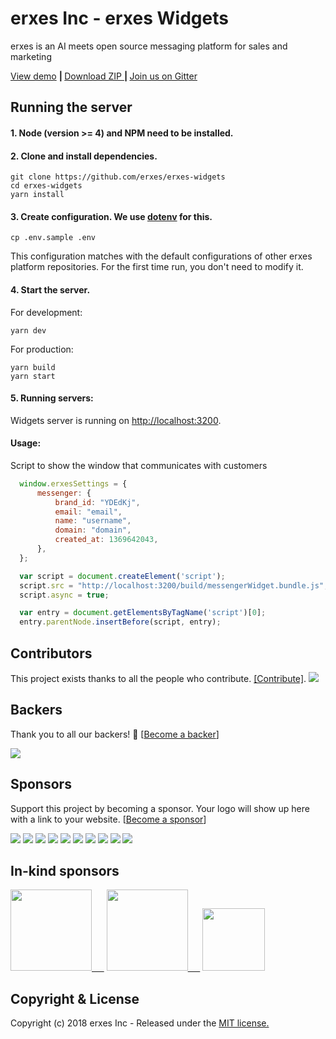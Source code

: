 # erxes Inc - erxes Widgets

erxes is an AI meets open source messaging platform for sales and marketing

<a href="https://demohome.erxes.io/">View demo</a> <b>| </b> <a href="https://github.com/erxes/erxes-widgets/archive/master.zip">Download ZIP </a> <b> | </b> <a href="https://gitter.im/erxes/Lobby">Join us on Gitter</a>

## Running the server

#### 1. Node (version >= 4) and NPM need to be installed.
#### 2. Clone and install dependencies.

```Shell
git clone https://github.com/erxes/erxes-widgets
cd erxes-widgets
yarn install
```

#### 3. Create configuration. We use [dotenv](https://github.com/motdotla/dotenv) for this.

```Shell
cp .env.sample .env
```

This configuration matches with the default configurations of other erxes platform repositories. For the first time run, you don't need to modify it.

#### 4. Start the server.

For development:

```Shell
yarn dev
```

For production:

```Shell
yarn build
yarn start
```

#### 5. Running servers:

Widgets server is running on [http://localhost:3200](http://localhost:3200).


#### Usage:
Script to show the window that communicates with customers
```javascript
  window.erxesSettings = {
      messenger: {
          brand_id: "YDEdKj",
          email: "email",
          name: "username",
          domain: "domain",
          created_at: 1369642043,
      },
  };

  var script = document.createElement('script');
  script.src = "http://localhost:3200/build/messengerWidget.bundle.js";
  script.async = true;

  var entry = document.getElementsByTagName('script')[0];
  entry.parentNode.insertBefore(script, entry);
```

## Contributors

This project exists thanks to all the people who contribute. [[Contribute]](CONTRIBUTING.md).
<a href="graphs/contributors"><img src="https://opencollective.com/erxes/contributors.svg?width=890" /></a>


## Backers

Thank you to all our backers! 🙏 [[Become a backer](https://opencollective.com/erxes#backer)]

<a href="https://opencollective.com/erxes#backers" target="_blank"><img src="https://opencollective.com/erxes/backers.svg?width=890"></a>


## Sponsors

Support this project by becoming a sponsor. Your logo will show up here with a link to your website. [[Become a sponsor](https://opencollective.com/erxes#sponsor)]

<a href="https://opencollective.com/erxes/sponsor/0/website" target="_blank"><img src="https://opencollective.com/erxes/sponsor/0/avatar.svg"></a>
<a href="https://opencollective.com/erxes/sponsor/1/website" target="_blank"><img src="https://opencollective.com/erxes/sponsor/1/avatar.svg"></a>
<a href="https://opencollective.com/erxes/sponsor/2/website" target="_blank"><img src="https://opencollective.com/erxes/sponsor/2/avatar.svg"></a>
<a href="https://opencollective.com/erxes/sponsor/3/website" target="_blank"><img src="https://opencollective.com/erxes/sponsor/3/avatar.svg"></a>
<a href="https://opencollective.com/erxes/sponsor/4/website" target="_blank"><img src="https://opencollective.com/erxes/sponsor/4/avatar.svg"></a>
<a href="https://opencollective.com/erxes/sponsor/5/website" target="_blank"><img src="https://opencollective.com/erxes/sponsor/5/avatar.svg"></a>
<a href="https://opencollective.com/erxes/sponsor/6/website" target="_blank"><img src="https://opencollective.com/erxes/sponsor/6/avatar.svg"></a>
<a href="https://opencollective.com/erxes/sponsor/7/website" target="_blank"><img src="https://opencollective.com/erxes/sponsor/7/avatar.svg"></a>
<a href="https://opencollective.com/erxes/sponsor/8/website" target="_blank"><img src="https://opencollective.com/erxes/sponsor/8/avatar.svg"></a>
<a href="https://opencollective.com/erxes/sponsor/9/website" target="_blank"><img src="https://opencollective.com/erxes/sponsor/9/avatar.svg"></a>

## In-kind sponsors

<a href="https://www.cloudflare.com/" target="_blank"><img src="https://erxes.io/img/logo/cloudflare.png" width="130px;" />&nbsp;&nbsp;&nbsp;&nbsp;&nbsp;</a>
<a href="https://www.saucelabs.com/" target="_blank"><img src="https://erxes.io/img/logo/saucelabs.png" width="130px;" />&nbsp;&nbsp;&nbsp;&nbsp;&nbsp;</a>
<a href="https://www.transifex.com/" target="_blank"><img src="https://erxes.io/img/logo/transifex.png" width="100px;" /></a>

## Copyright & License
Copyright (c) 2018 erxes Inc - Released under the [MIT license.](https://github.com/erxes/erxes/blob/develop/LICENSE.md)
